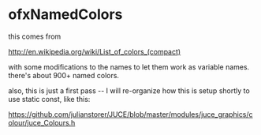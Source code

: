ofxNamedColors
==============

this comes from

http://en.wikipedia.org/wiki/List_of_colors_(compact)

with some modifications to the names to let them work as variable names.  there's about 900+ named colors.

also, this is just a first pass -- I will re-organize how this is setup shortly to use static const, like this: 

https://github.com/julianstorer/JUCE/blob/master/modules/juce_graphics/colour/juce_Colours.h
